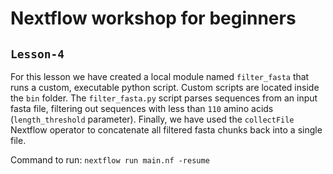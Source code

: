 # Nextflow workshop for beginners

## `Lesson-4`
For this lesson we have created a local module named `filter_fasta` that runs a custom, executable python script.
Custom scripts are located inside the `bin` folder.
The `filter_fasta.py` script parses sequences from an input fasta file, filtering out sequences with less than `110` amino acids (`length_threshold` parameter).
Finally, we have used the `collectFile` Nextflow operator to concatenate all filtered fasta chunks back into a single file.

Command to run: `nextflow run main.nf -resume`
